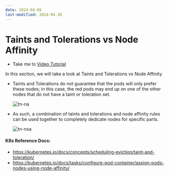 ```yaml
---
date: 2024-04-05
last-modified: 2024-04-28
---
```

# Taints and Tolerations vs Node Affinity
  - Take me to [Video Tutorial](https://kodekloud.com/topic/taints-and-tolerations-vs-node-affinity/)

In this section, we will take a look at Taints and Tolerations vs Node Affinity
- Taints and Tolerations do not guarantee that the pods will only prefer these nodes; in this case, the red pods may end up on one of the other nodes that do not have a taint or toleration set.
  
  ![tn-na](tn-na.PNG)
  
 
- As such, a combination of taints and tolerations and node affinity rules can be used together to completely dedicate nodes for specific parts.

  ![tn-nsa](tn-nsa.png)

  
#### K8s Reference Docs:
- https://kubernetes.io/docs/concepts/scheduling-eviction/taint-and-toleration/
- https://kubernetes.io/docs/tasks/configure-pod-container/assign-pods-nodes-using-node-affinity/
